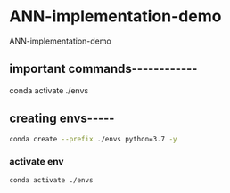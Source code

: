 # ANN-implementation-demo
ANN-implementation-demo

## important commands------------
conda activate ./envs

## creating envs-----

```bash
conda create --prefix ./envs python=3.7 -y
```
### activate env

```bash
conda activate ./envs
```